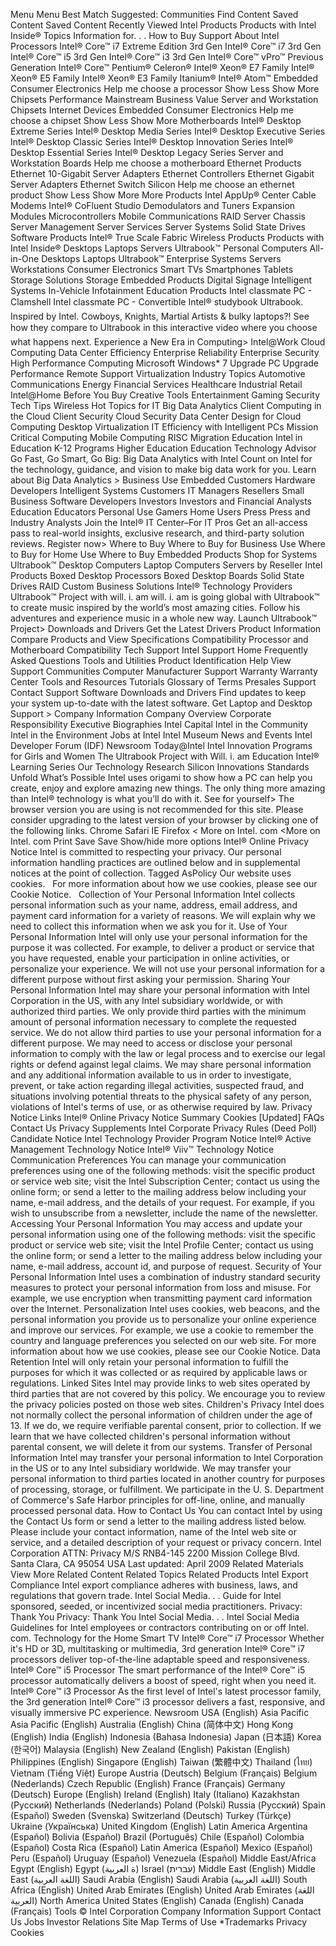 Menu Menu Best Match Suggested: Communities Find Content Saved Content Saved Content Recently Viewed Intel Products Products with Intel Inside® Topics Information for. . . How to Buy Support About Intel Processors Intel® Core™ i7 Extreme Edition 3rd Gen Intel® Core™ i7 3rd Gen Intel® Core™ i5 3rd Gen Intel® Core™ i3 3rd Gen Intel® Core™ vPro™ Previous Generation Intel® Core™ Pentium® Celeron® Intel® Xeon® E7 Family Intel® Xeon® E5 Family Intel® Xeon® E3 Family Itanium® Intel® Atom™ Embedded Consumer Electronics Help me choose a processor Show Less Show More Chipsets Performance Mainstream Business Value Server and Workstation Chipsets Internet Devices Embedded Consumer Electronics Help me choose a chipset Show Less Show More Motherboards Intel® Desktop Extreme Series Intel® Desktop Media Series Intel® Desktop Executive Series Intel® Desktop Classic Series Intel® Desktop Innovation Series Intel® Desktop Essential Series Intel® Desktop Legacy Series Server and Workstation Boards Help me choose a motherboard Ethernet Products Ethernet 10-Gigabit Server Adapters Ethernet Controllers Ethernet Gigabit Server Adapters Ethernet Switch Silicon Help me choose an ethernet product Show Less Show More More Products Intel AppUp® Center Cable Modems Intel® CoFluent Studio Demodulators and Tuners Expansion Modules Microcontrollers Mobile Communications RAID Server Chassis Server Management Server Services Server Systems Solid State Drives Software Products Intel® True Scale Fabric Wireless Products Products with Intel Inside® Desktops Laptops Servers Ultrabook™ Personal Computers All-in-One Desktops Laptops Ultrabook™ Enterprise Systems Servers Workstations Consumer Electronics Smart TVs Smartphones Tablets Storage Solutions Storage Embedded Products Digital Signage Intelligent Systems In-Vehicle Infotainment Education Products Intel classmate PC - Clamshell Intel classmate PC - Convertible Intel® studybook Ultrabook. Inspired by Intel. Cowboys, Knights, Martial Artists & bulky laptops?! See how they compare to Ultrabook in this interactive video where you choose what happens next. Experience a New Era in Computing> Intel@Work Cloud Computing Data Center Efficiency Enterprise Reliability Enterprise Security High Performance Computing Microsoft Windows\* 7 Upgrade PC Upgrade Performance Remote Support Virtualization Industry Topics Automotive Communications Energy Financial Services Healthcare Industrial Retail Intel@Home Before You Buy Creative Tools Entertainment Gaming Security Tech Tips Wireless Hot Topics for IT Big Data Analytics Client Computing in the Cloud Client Security Cloud Security Data Center Design for Cloud Computing Desktop Virtualization IT Efficiency with Intelligent PCs Mission Critical Computing Mobile Computing RISC Migration Education Intel in Education K-12 Programs Higher Education Education Technology Advisor Go Fast, Go Smart, Go Big: Big Data Analytics with Intel Count on Intel for the technology, guidance, and vision to make big data work for you. Learn about Big Data Analytics > Business Use Embedded Customers Hardware Developers Intelligent Systems Customers IT Managers Resellers Small Business Software Developers Investors Investors and Financial Analysts Education Educators Personal Use Gamers Home Users Press Press and Industry Analysts Join the Intel® IT Center–For IT Pros Get an all-access pass to real-world insights, exclusive research, and third-party solution reviews. Register now> Where to Buy Where to Buy for Business Use Where to Buy for Home Use Where to Buy Embedded Products Shop for Systems Ultrabook™ Desktop Computers Laptop Computers Servers by Reseller Intel Products Boxed Desktop Processors Boxed Desktop Boards Solid State Drives RAID Custom Business Solutions Intel® Technology Providers Ultrabook™ Project with will. i. am will. i. am is going global with Ultrabook™ to create music inspired by the world’s most amazing cities. Follow his adventures and experience music in a whole new way. Launch Ultrabook™ Project> Downloads and Drivers Get the Latest Drivers Product Information Compare Products and View Specifications Compatibility Processor and Motherboard Compatibility Tech Support Intel Support Home Frequently Asked Questions Tools and Utilities Product Identification Help View Support Communities Computer Manufacturer Support Warranty Warranty Center Tools and Resources Tutorials Glossary of Terms Presales Support Contact Support Software Downloads and Drivers Find updates to keep your system up-to-date with the latest software. Get Laptop and Desktop Support > Company Information Company Overview Corporate Responsibility Executive Biographies Intel Capital Intel in the Community Intel in the Environment Jobs at Intel Intel Museum News and Events Intel Developer Forum (IDF) Newsroom Today@Intel Intel Innovation Programs for Girls and Women The Ultrabook Project with Will. i. am Education Intel® Learning Series Our Technology Research Silicon Innovations Standards Unfold What’s Possible Intel uses origami to show how a PC can help you create, enjoy and explore amazing new things. The only thing more amazing than Intel® technology is what you’ll do with it. See for yourself> The browser version you are using is not recommended for this site. Please consider upgrading to the latest version of your browser by clicking one of the following links. Chrome Safari IE Firefox < More on Intel. com <More on Intel. com Print Save Save Show/hide more options Intel® Online Privacy Notice Intel is committed to respecting your privacy. Our personal information handling practices are outlined below and in supplemental notices at the point of collection. Tagged AsPolicy Our website uses cookies.   For more information about how we use cookies, please see our Cookie Notice.   Collection of Your Personal Information Intel collects personal information such as your name, address, email address, and payment card information for a variety of reasons. We will explain why we need to collect this information when we ask you for it. Use of Your Personal Information Intel will only use your personal information for the purpose it was collected. For example, to deliver a product or service that you have requested, enable your participation in online activities, or personalize your experience. We will not use your personal information for a different purpose without first asking your permission. Sharing Your Personal Information Intel may share your personal information with Intel Corporation in the US, with any Intel subsidiary worldwide, or with authorized third parties. We only provide third parties with the minimum amount of personal information necessary to complete the requested service. We do not allow third parties to use your personal information for a different purpose. We may need to access or disclose your personal information to comply with the law or legal process and to exercise our legal rights or defend against legal claims. We may share personal information and any additional information available to us in order to investigate, prevent, or take action regarding illegal activities, suspected fraud, and situations involving potential threats to the physical safety of any person, violations of Intel's terms of use, or as otherwise required by law. Privacy Notice Links Intel® Online Privacy Notice Summary Cookies \[Updated\] FAQs Contact Us Privacy Supplements Intel Corporate Privacy Rules (Deed Poll) Candidate Notice Intel Technology Provider Program Notice Intel® Active Management Technology Notice Intel® Viiv™ Technology Notice Communication Preferences You can manage your communication preferences using one of the following methods: visit the specific product or service web site; visit the Intel Subscription Center; contact us using the online form; or send a letter to the mailing address below including your name, e-mail address, and the details of your request. For example, if you wish to unsubscribe from a newsletter, include the name of the newsletter. Accessing Your Personal Information You may access and update your personal information using one of the following methods: visit the specific product or service web site; visit the Intel Profile Center; contact us using the online form; or send a letter to the mailing address below including your name, e-mail address, account id, and purpose of request. Security of Your Personal Information Intel uses a combination of industry standard security measures to protect your personal information from loss and misuse. For example, we use encryption when transmitting payment card information over the Internet. Personalization Intel uses cookies, web beacons, and the personal information you provide us to personalize your online experience and improve our services. For example, we use a cookie to remember the country and language preferences you selected on our web site. For more information about how we use cookies, please see our Cookie Notice. Data Retention Intel will only retain your personal information to fulfill the purposes for which it was collected or as required by applicable laws or regulations. Linked Sites Intel may provide links to web sites operated by third parties that are not covered by this policy. We encourage you to review the privacy policies posted on those web sites. Children's Privacy Intel does not normally collect the personal information of children under the age of 13. If we do, we require verifiable parental consent, prior to collection. If we learn that we have collected children's personal information without parental consent, we will delete it from our systems. Transfer of Personal Information Intel may transfer your personal information to Intel Corporation in the US or to any Intel subsidiary worldwide. We may transfer your personal information to third parties located in another country for purposes of processing, storage, or fulfillment. We participate in the U. S. Department of Commerce's Safe Harbor principles for off-line, online, and manually processed personal data. How to Contact Us You can contact Intel by using the Contact Us form or send a letter to the mailing address listed below. Please include your contact information, name of the Intel web site or service, and a detailed description of your request or privacy concern. Intel Corporation ATTN: Privacy M/S RNB4-145 2200 Mission College Blvd. Santa Clara, CA 95054 USA Last updated: April 2009 Related Materials View More Related Content Related Topics Related Products Intel Export Compliance Intel export compliance adheres with business, laws, and regulations that govern trade. Intel Social Media. . . Guide for Intel sponsored, seeded, or incentivized social media practitioners. Privacy: Thank You Privacy: Thank You Intel Social Media. . . Intel Social Media Guidelines for Intel employees or contractors contributing on or off Intel. com. Technology for the Home Smart TV Intel® Core™ i7 Processor Whether it's HD or 3D, multitasking or multimedia, 3rd generation Intel® Core™ i7 processors deliver top-of-the-line adaptable speed and responsiveness. Intel® Core™ i5 Processor The smart performance of the Intel® Core™ i5 processor automatically delivers a boost of speed, right when you need it. Intel® Core™ i3 Processor As the first level of Intel's latest processor family, the 3rd generation Intel® Core™ i3 processor delivers a fast, responsive, and visually immersive PC experience. Newsroom USA (English) Asia Pacific Asia Pacific (English) Australia (English) China (简体中文) Hong Kong (English) India (English) Indonesia (Bahasa Indonesia) Japan (日本語) Korea (한국어) Malaysia (English) New Zealand (English) Pakistan (English) Philippines (English) Singapore (English) Taiwan (繁體中文) Thailand (ไทย) Vietnam (Tiếng Việt) Europe Austria (Deutsch) Belgium (Français) Belgium (Nederlands) Czech Republic (English) France (Français) Germany (Deutsch) Europe (English) Ireland (English) Italy (Italiano) Kazakhstan (Русский) Netherlands (Nederlands) Poland (Polski) Russia (Русский) Spain (Español) Sweden (Svenska) Switzerland (Deutsch) Turkey (Türkçe) Ukraine (Українська) United Kingdom (English) Latin America Argentina (Español) Bolivia (Español) Brazil (Português) Chile (Español) Colombia (Español) Costa Rica (Español) Latin America (Español) Mexico (Español) Peru (Español) Uruguay (Español) Venezuela (Español) Middle East/Africa Egypt (English) Egypt (ة العربية) Israel (עברית) Middle East (English) Middle East (اللغة العربية) Saudi Arabia (English) Saudi Arabia (اللغة العربية) South Africa (English) United Arab Emirates (English) United Arab Emirates (اللغة العربية) North America United States (English) Canada (English) Canada (Français) Tools © Intel Corporation Company Information Support Contact Us Jobs Investor Relations Site Map Terms of Use \*Trademarks Privacy Cookies